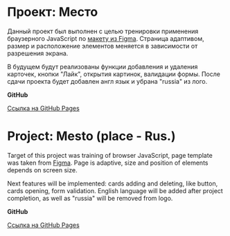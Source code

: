 # Проект: Место

Данный проект был выполнен с целью тренировки применения браузерного JavaScript по [макету из Figma](https://www.figma.com/file/2cn9N9jSkmxD84oJik7xL7/JavaScript.-Sprint-4?node-id=0%3A1). 
Страница адаптивом, размер и расположение элементов меняется в зависимости от разрешения экрана.

В будущем будут реализованы функции добавления и удаления карточек, кнопки "Лайк", открытия картинок, валидации формы. После сдачи проекта будет добавлен англ язык и убрана "russia" из лого.

**GitHub**

[Сcылка на GitHub Pages](https://iluxmas.github.io/mesto/index.html)

# Project: Mesto (place - Rus.)

Target of this project was training of browser JavaScript, page  template was taken from [Figma](https://www.figma.com/file/2cn9N9jSkmxD84oJik7xL7/JavaScript.-Sprint-4?node-id=0%3A1). 
Page is adaptive, size and position of elements depends on screen size.

Next features will be implemented: cards adding and deleting, like button, cards opening, form validation. English language will be added after project completion, as well as "russia" will be removed from logo.

**GitHub**

[Сcылка на GitHub Pages](https://iluxmas.github.io/mesto/index.html)
